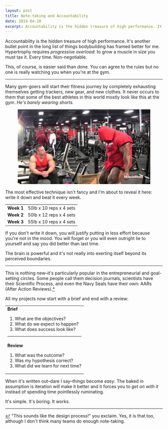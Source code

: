 ```yaml
---
layout: post
title: Note-taking and Accountability
date: 2019-04-20
excerpt: Accountability is the hidden treasure of high performance. It's another bullet point in the long list of things bodybuilding has improved for me and I spend quite an awful lot of time thinking about it.
---
```


Accountability is the hidden treasure of high performance. It's another bullet point in the long list of things bodybuilding has framed better for me. Hypertrophy requires _progressive overload_: to grow a muscle in size you must tax it. Every time. Non-negotiable.

This, of course, is easier said than done. You can agree to the rules but no one is really watching you when you're at the gym.

<hr class="--small" />

Many gym-goers will start their fitness journey by completely exhausting themselves getting trackers, new gear, and new clothes. It never occurs to them that some of the best athletes in this world mostly look like this at the gym. _He's barely wearing shorts._

<figure class="journal__image">
    <img src="/img/posts/042019-kai.jpg" alt="Picture of Kai Greene at the gym" />
</figure>

The most effective technique isn't fancy and I'm about to reveal it here: write it down and beat it every week.

<table class="stats">
<tr>
    <td><strong>Week 1</strong></td>
    <td>50lb x 10 reps x 4 sets</td>
</tr>
<tr>
    <td><strong>Week 2</strong></td>
    <td>50lb x 12 reps x 4 sets</td>
</tr>
<tr>
    <td><strong>Week 3</strong></td>
    <td>55lb x 10 reps x 4 sets</td>
</tr>
</table>

If you don't write it down, you will justify putting in less effort because you're not in the mood. You will forget or you will even outright lie to yourself and say you did better than last time.

The brain is powerful and it's not really into exerting itself beyond its perceived boundaries.

<hr class="--small" />

This is nothing new–it's particularly popular in the entrepreneurial and goal-setting circles. Some people call them decision journals, scientists have their Scientific Process, and even the Navy Seals have their own: AARs (After Action Reviews).<a href="#note-1" name="back-1">*</a></td>

All my projects now start with a brief and end with a review:

<table class="stats">
<tr>
    <td><strong>Brief</strong>
    <br>
        <ol>
        <li>What are the objectives?</li>
        <li>What do we expect to happen?</li>
        <li>What does success look like?</li>
        </ol>
    <hr class="--small" /></td>
</tr>
<tr>
    <td><strong>Review</strong>
    <br>
        <ol>
        <li>What was the outcome?</li>
        <li>Was my hypothesis correct?</li>
        <li>What did we learn for next time?</li>
        </ol>
    </td>
</tr>
</table>

When it's written out–dare I say–things become _easy_. The baked in assumption is iteration _will_ make it better and it forces you to _get on with it_ instead of spending time pointlessly ruminating.

It's simple. It's boring. It works.

<hr class="--small" />

<div class="citations">
    <p><a name="note-1" href="#back-1" class="citations-back">&#x21A9;</a> "This sounds like the design process!" you exclaim. Yes, it is that too, although I don't think many teams do enough note-taking.</p>
</div>